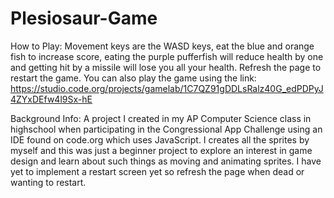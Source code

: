 # Plesiosaur-Game

How to Play:
Movement keys are the WASD keys, eat the blue and orange fish to increase score, eating the purple pufferfish will reduce health by one and getting hit by a missile will lose you all your health. Refresh the page to restart the game. You can also play the game using the link: https://studio.code.org/projects/gamelab/1C7QZ91gDDLsRalz40G_edPDPyJ4ZYxDEfw4l9Sx-hE

Background Info:
A project I created in my AP Computer Science class in highschool when participating in the Congressional App Challenge using an IDE found on code.org which uses JavaScript. I creates all the sprites by myself and this was just a beginner project to explore an interest in game design and learn about such things as moving and animating sprites. I have yet to implement a restart screen yet so refresh the page when dead or wanting to restart.
